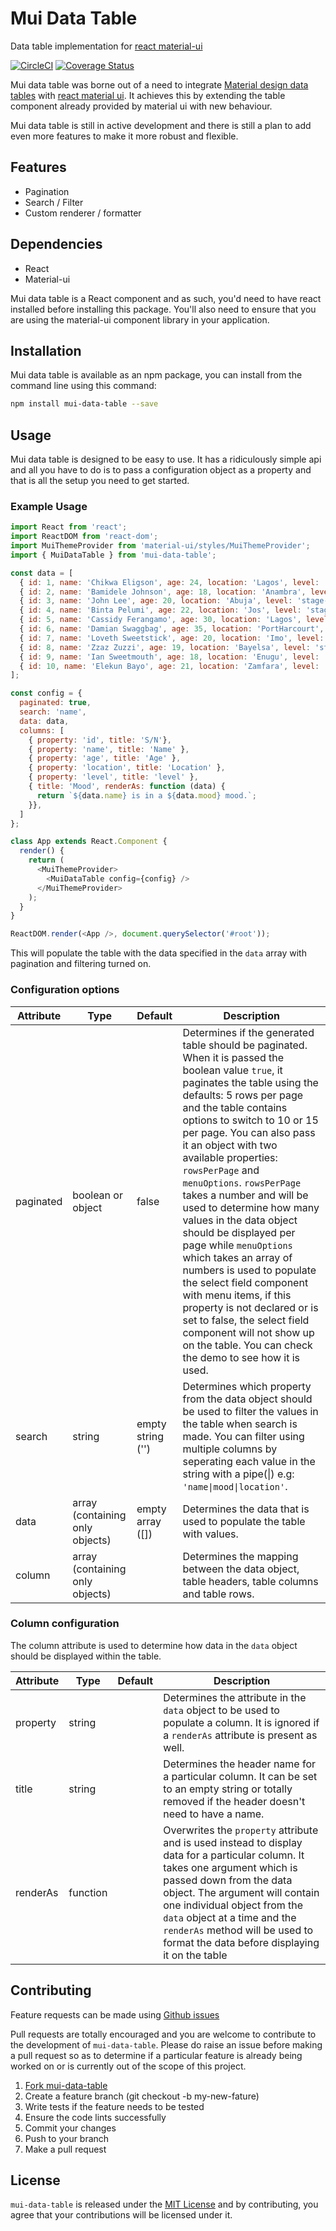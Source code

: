 # Mui Data Table

Data table implementation for [react material-ui](http://www.material-ui.com/#/)

[![CircleCI](https://circleci.com/gh/andela-cdaniel/mui-data-table/tree/master.svg?style=shield)](https://circleci.com/gh/andela-cdaniel/mui-data-table/tree/master) [![Coverage Status](https://coveralls.io/repos/github/andela-cdaniel/mui-data-table/badge.svg?branch=ch-add-coverage-info)](https://coveralls.io/github/andela-cdaniel/mui-data-table?branch=ch-add-coverage-info)

Mui data table was borne out of a need to integrate
[Material design data tables](https://material.google.com/components/data-tables.html) with
[react material ui](http://www.material-ui.com/#/). It achieves this by extending the table component already provided
by material ui with new behaviour.

Mui data table is still in active development and there is still a plan to add even more features to make it more robust
and flexible.

## Features

* Pagination
* Search / Filter
* Custom renderer / formatter

## Dependencies

* React
* Material-ui

Mui data table is a React component and as such, you'd need to have react installed before installing this package.
You'll also need to ensure that you are using the material-ui component library in your application.

## Installation

Mui data table is available as an npm package, you can install from the command line using this command:

```bash
npm install mui-data-table --save
```

## Usage

Mui data table is designed to be easy to use. It has a ridiculously simple api and all you have to do is to pass a
configuration object as a property and that is all the setup you need to get started.

### Example Usage

```javascript
import React from 'react';
import ReactDOM from 'react-dom';
import MuiThemeProvider from 'material-ui/styles/MuiThemeProvider';
import { MuiDataTable } from 'mui-data-table';

const data = [
  { id: 1, name: 'Chikwa Eligson', age: 24, location: 'Lagos', level: 'stage-1', mood: 'happy' },
  { id: 2, name: 'Bamidele Johnson', age: 18, location: 'Anambra', level: 'stage-4', mood: 'anxious' },
  { id: 3, name: 'John Lee', age: 20, location: 'Abuja', level: 'stage-2', mood: 'indifferent' },
  { id: 4, name: 'Binta Pelumi', age: 22, location: 'Jos', level: 'stage-3', mood: 'sad' },
  { id: 5, name: 'Cassidy Ferangamo', age: 30, location: 'Lagos', level: 'stage-4', mood: 'angry' },
  { id: 6, name: 'Damian Swaggbag', age: 35, location: 'PortHarcourt', level: 'stage-1', mood: 'bitter' },
  { id: 7, name: 'Loveth Sweetstick', age: 20, location: 'Imo', level: 'stage-3', mood: 'happy' },
  { id: 8, name: 'Zzaz Zuzzi', age: 19, location: 'Bayelsa', level: 'stage-2', mood: 'party-mood' },
  { id: 9, name: 'Ian Sweetmouth', age: 18, location: 'Enugu', level: 'stage-4', mood: 'happy' },
  { id: 10, name: 'Elekun Bayo', age: 21, location: 'Zamfara', level: 'stage-4', mood: 'anxious' },
];

const config = {
  paginated: true,
  search: 'name',   
  data: data,
  columns: [
    { property: 'id', title: 'S/N'},
    { property: 'name', title: 'Name' },
    { property: 'age', title: 'Age' },
    { property: 'location', title: 'Location' },
    { property: 'level', title: 'level' },
    { title: 'Mood', renderAs: function (data) {
      return `${data.name} is in a ${data.mood} mood.`;
    }},
  ]
};

class App extends React.Component {
  render() {
    return (
      <MuiThemeProvider>
        <MuiDataTable config={config} />
      </MuiThemeProvider>
    );
  }
}

ReactDOM.render(<App />, document.querySelector('#root'));
```

This will populate the table with the data specified in the `data` array with pagination and filtering turned on.

### Configuration options

| Attribute  | Type | Default  | Description  |
|------------|------| ---------| -------------|
| paginated | boolean or object | false | Determines if the generated table should be paginated. When it is passed the boolean value `true`, it paginates the table using the defaults: 5 rows per page and the table contains options to switch to 10 or 15 per page. You can also pass it an object with two available properties: `rowsPerPage` and `menuOptions`. `rowsPerPage` takes a number and will be used to determine how many values in the data object should be displayed per page while `menuOptions` which takes an array of numbers is used to populate the select field component with menu items, if this property is not declared or is set to false, the select field component will not show up on the table. You can check the demo to see how it is used.|
|search | string | empty string ('') | Determines which property from the data object should be used to filter the values in the table when search is made. You can filter using multiple columns by seperating each value in the string with a pipe(\|) e.g: `'name\|mood\|location'`.|
|data | array (containing only objects)| empty array ([]) | Determines the data that is used to populate the table with values.
|column | array (containing only objects)| | Determines the mapping between the data object, table headers, table columns and table rows. |

### Column configuration

The column attribute is used to determine how data in the `data` object should be displayed within the table.

| Attribute | Type | Default | Description|
|-----------|------|--------|-------------|
|property| string | | Determines the attribute in the `data` object to be used to populate a column. It is ignored if a `renderAs` attribute is present as well.|
|title| string | | Determines the header name for a particular column. It can be set to an empty string or totally removed if the header doesn't need to have a name.|
|renderAs| function | | Overwrites the `property` attribute and is used instead to display data for a particular column. It takes one argument which is passed down from the data object. The argument will contain one individual object from the `data` object at a time and the `renderAs` method will be used to format the data before displaying it on the table |

## Contributing

Feature requests can be made using [Github issues](https://github.com/andela-cdaniel/mui-data-table/issues)

Pull requests are totally encouraged and you are welcome to contribute to the development of `mui-data-table`. Please do raise an issue before making a pull request so as to determine if a particular feature is already being worked on or is currently out of the scope of this project.

1. [Fork mui-data-table](https://github.com/andela-cdaniel/mui-data-table/fork)
2. Create a feature branch (git checkout -b my-new-fature)
3. Write tests if the feature needs to be tested
4. Ensure the code lints successfully
5. Commit your changes
6. Push to your branch
7. Make a pull request

## License

`mui-data-table` is released under the [MIT License](https://github.com/andela-cdaniel/mui-data-table/blob/master/LICENSE.md) and by contributing, you agree that your contributions will be licensed under it.
